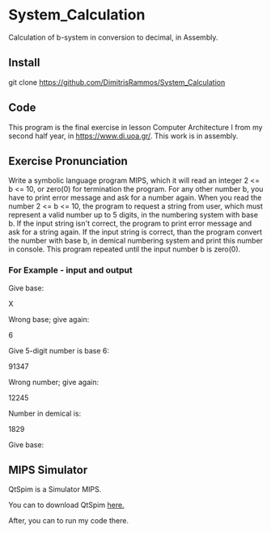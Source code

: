 # System_Calculation
Calculation of b-system in conversion to decimal, in Assembly.

## Install

git clone https://github.com/DimitrisRammos/System_Calculation

## Code
This program is the final exercise in lesson Computer Architecture I from my second half year, in https://www.di.uoa.gr/.
This work is in assembly.

## Exercise Pronunciation
Write a symbolic language program MIPS, which it will read an integer 2 <= b <= 10, or zero(0) for termination the program.
For any other number b, you have to print error message and ask for a number again.
When you read the number 2 <= b <= 10, the program to request a string from user, which must represent a valid number up to 5 digits, in the numbering system with base b.
If the input string isn't correct, the program to print error message and ask for a string again.
If the input string is correct, than the program convert the number with base b, in demical numbering system and print this number in console.
This program repeated until the input number b is zero(0).

### For Example - input and output
Give base:

X

Wrong base; give again:

6

Give 5-digit number is base 6:

91347

Wrong number; give again:

12245

Number in demical is:

1829

Give base:





## MIPS Simulator

QtSpim is a Simulator MIPS. 

You can to download QtSpim [here.](https://sourceforge.net/projects/spimsimulator/files/)

After, you can to run my code there.

